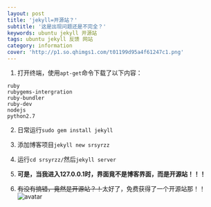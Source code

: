 ```yaml
---
layout: post
title: 'jekyll=开源站？'
subtitle: '这是出现问题还是不完全？'
keywords: ubuntu jekyll 开源站
tags: ubuntu jekyll 反馈 网站
category: information
cover: 'http://p1.so.qhimgs1.com/t01199d95a4f61247c1.png'
---
```


1. 打开终端，使用`apt-get`命令下载了以下内容：
```software
ruby
rubygems-intergration
ruby-bundler
ruby-dev
nodejs
python2.7
```
2. 日常运行`sudo gem install jekyll`  
  
3. 添加博客项目`jekyll new srsyrzz`  
  
4. 运行`cd srsyrzz/`然后`jekyll server`   
  
5. **可是，当我进入127.0.0.1时，界面竟不是博客界面，而是开源站！！！**  
  
6. ~~有没有搞错，竟然是开源站？！~~太好了，免费获得了一个开源站那！！
![avatar](https://gitee.com/srsyrzz/repository/raw/master/blogfile/jekylloss%3F/achivement.getaoss.png)
